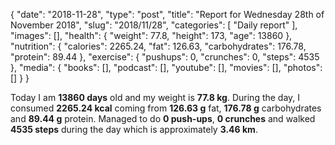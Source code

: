 {
    "date": "2018-11-28",
    "type": "post",
    "title": "Report for Wednesday 28th of November 2018",
    "slug": "2018\/11\/28",
    "categories": [
        "Daily report"
    ],
    "images": [],
    "health": {
        "weight": 77.8,
        "height": 173,
        "age": 13860
    },
    "nutrition": {
        "calories": 2265.24,
        "fat": 126.63,
        "carbohydrates": 176.78,
        "protein": 89.44
    },
    "exercise": {
        "pushups": 0,
        "crunches": 0,
        "steps": 4535
    },
    "media": {
        "books": [],
        "podcast": [],
        "youtube": [],
        "movies": [],
        "photos": []
    }
}

Today I am <strong>13860 days</strong> old and my weight is <strong>77.8 kg</strong>. During the day, I consumed <strong>2265.24 kcal</strong> coming from <strong>126.63 g</strong> fat, <strong>176.78 g</strong> carbohydrates and <strong>89.44 g</strong> protein. Managed to do <strong>0 push-ups</strong>, <strong>0 crunches</strong> and walked <strong>4535 steps</strong> during the day which is approximately <strong>3.46 km</strong>.